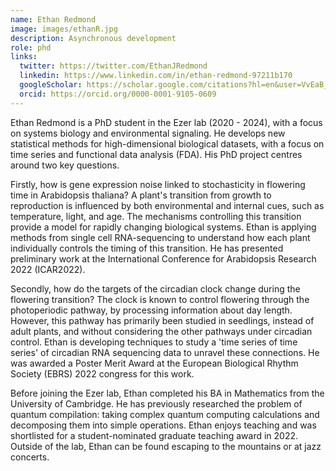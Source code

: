```yaml
---
name: Ethan Redmond
image: images/ethanR.jpg
description: Asynchronous development
role: phd
links:
  twitter: https://twitter.com/EthanJRedmond
  linkedin: https://www.linkedin.com/in/ethan-redmond-97211b170
  googleScholar: https://scholar.google.com/citations?hl=en&user=VvEaB_oAAAAJ
  orcid: https://orcid.org/0000-0001-9105-0609
---
```


Ethan Redmond is a PhD student in the Ezer lab (2020 - 2024), with a focus on systems biology and environmental signaling. He develops new statistical methods for high-dimensional biological datasets, with a focus on time series and functional data analysis (FDA). His PhD project centres around two key questions.

Firstly, how is gene expression noise linked to stochasticity in flowering time in Arabidopsis thaliana? A plant's transition from growth to reproduction is influenced by both environmental and internal cues, such as temperature, light, and age. The mechanisms controlling this transition provide a model for rapidly changing biological systems. Ethan is applying methods from single cell RNA-sequencing to understand how each plant individually controls the timing of this transition. He has presented preliminary work at the International Conference for Arabidopsis Research 2022 (ICAR2022).

Secondly, how do the targets of the circadian clock change during the flowering transition? The clock is known to control flowering through the photoperiodic pathway, by processing information about day length. However, this pathway has primarily been studied in seedlings, instead of adult plants, and without considering the other pathways under circadian control. Ethan is developing techniques to study a 'time series of time series' of circadian RNA sequencing data to unravel these connections. He was awarded a Poster Merit Award at the European Biological Rhythm Society (EBRS) 2022 congress for this work.

Before joining the Ezer lab, Ethan completed his BA in Mathematics from the University of Cambridge. He has previously researched the problem of quantum compilation: taking complex quantum computing calculations and decomposing them into simple operations. Ethan enjoys teaching and was shortlisted for a student-nominated graduate teaching award in 2022. Outside of the lab, Ethan can be found escaping to the mountains or at jazz concerts.
